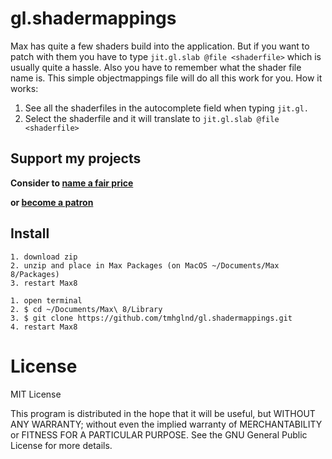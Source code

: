 # gl.shadermappings

Max has quite a few shaders build into the application. But if you want to patch with them you have to type `jit.gl.slab @file <shaderfile>` which is usually quite a hassle. Also you have to remember what the shader file name is. This simple objectmappings file will do all this work for you. How it works:

1. See all the shaderfiles in the autocomplete field when typing `jit.gl.`
2. Select the shaderfile and it will translate to `jit.gl.slab @file <shaderfile>`

## Support my projects

**Consider to [name a fair price](http://gumroad.com/tmhglnd)**

**or [become a patron](http://patreon.com/timohoogland)**

## Install

```
1. download zip
2. unzip and place in Max Packages (on MacOS ~/Documents/Max 8/Packages)
3. restart Max8
```

```
1. open terminal
2. $ cd ~/Documents/Max\ 8/Library
3. $ git clone https://github.com/tmhglnd/gl.shadermappings.git
4. restart Max8
```

# License

MIT License

This program is distributed in the hope that it will be useful,
but WITHOUT ANY WARRANTY; without even the implied warranty of
MERCHANTABILITY or FITNESS FOR A PARTICULAR PURPOSE. See the
GNU General Public License for more details.